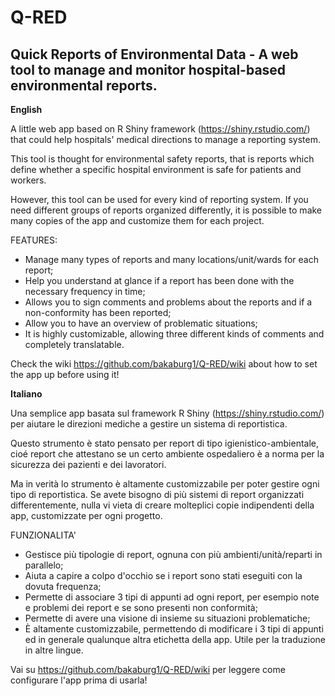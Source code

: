 # Q-RED
## Quick Reports of Environmental Data - A web tool to manage and monitor hospital-based environmental reports.

**English**

A little web app based on R Shiny framework (https://shiny.rstudio.com/) that could help hospitals' medical directions to manage a reporting system.

This tool is thought for environmental safety reports, that is reports which define whether a specific hospital environment is safe for patients and workers.

However, this tool can be used for every kind of reporting system. If you need different groups of reports organized differently, it is possible to make many copies of the app and customize them for each project.

FEATURES:
  - Manage many types of reports and many locations/unit/wards for each report;
  - Help you understand at glance if a report has been done with the necessary frequency in time;
  - Allows you to sign comments and problems about the reports and if a non-conformity has been reported;
  - Allow you to have an overview of problematic situations;
  - It is highly customizable, allowing three different kinds of comments and completely translatable.
  
Check the wiki https://github.com/bakaburg1/Q-RED/wiki about how to set the app up before using it!

**Italiano**

Una semplice app basata sul framework R Shiny (https://shiny.rstudio.com/) per aiutare le direzioni mediche a gestire un sistema di reportistica.

Questo strumento è stato pensato per report di tipo igienistico-ambientale, cioé report che attestano se un certo ambiente ospedaliero è a norma per la sicurezza dei pazienti e dei lavoratori.

Ma in verità lo strumento è altamente customizzabile per poter gestire ogni tipo di reportistica. Se avete bisogno di più sistemi di report organizzati differentemente, nulla vi vieta di creare molteplici copie indipendenti della app, customizzate per ogni progetto.

FUNZIONALITA'
  - Gestisce più tipologie di report, ognuna con più ambienti/unità/reparti in parallelo;
  - Aiuta a capire a colpo d'occhio se i report sono stati eseguiti con la dovuta frequenza;
  - Permette di associare 3 tipi di appunti ad ogni report, per esempio note e problemi dei report e se sono presenti non conformità;
  - Permette di avere una visione di insieme su situazioni problematiche;
  - È altamente customizzabile, permettendo di modificare i 3 tipi di appunti ed in generale qualunque altra etichetta della app. Utile per la traduzione in altre lingue.

Vai su https://github.com/bakaburg1/Q-RED/wiki per leggere come configurare l'app prima di usarla!
